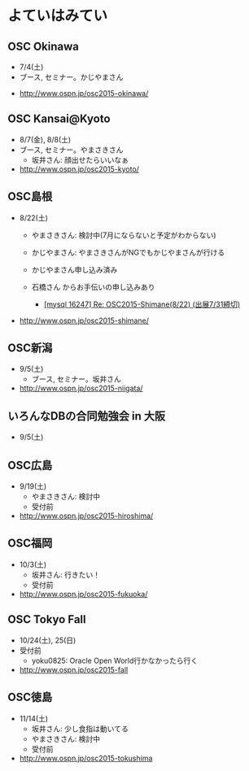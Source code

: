 # よていはみてい

## OSC Okinawa

* 7/4(土)
* ブース, セミナー。かじやまさん
+ http://www.ospn.jp/osc2015-okinawa/


## OSC Kansai@Kyoto

* 8/7(金), 8/8(土)
* ブース, セミナー。やまさきさん
  * 坂井さん: 顔出せたらいいなぁ
* http://www.ospn.jp/osc2015-kyoto/


## OSC島根

* 8/22(土)
  * やまさきさん: 検討中(7月にならないと予定がわからない)
  * かじやまさん: やまさきさんがNGでもかじやまさんが行ける
  * かじやまさん申し込み済み
  * 石橋さん からお手伝いの申し込みあり

    * [[mysql 16247] Re: OSC2015-Shimane(8/22) (出展7/31締切)](http://mysql.gr.jp/mysqlml/mysql/msg/16247)

* http://www.ospn.jp/osc2015-shimane/


## OSC新潟

* 9/5(土)
  * ブース, セミナー。坂井さん
* http://www.ospn.jp/osc2015-niigata/


## いろんなDBの合同勉強会 in 大阪

* 9/5(土)


## OSC広島

* 9/19(土)
  * やまさきさん: 検討中
  * 受付前
* http://www.ospn.jp/osc2015-hiroshima/


## OSC福岡

* 10/3(土)
  * 坂井さん: 行きたい！
  * 受付前
* http://www.ospn.jp/osc2015-fukuoka/


## OSC Tokyo Fall

* 10/24(土), 25(日)
* 受付前
  * yoku0825: Oracle Open World行かなかったら行く
* http://www.ospn.jp/osc2015-fall


## OSC徳島

* 11/14(土)
  * 坂井さん: 少し食指は動いてる
  * やまさきさん: 検討中
  * 受付前
* http://www.ospn.jp/osc2015-tokushima
